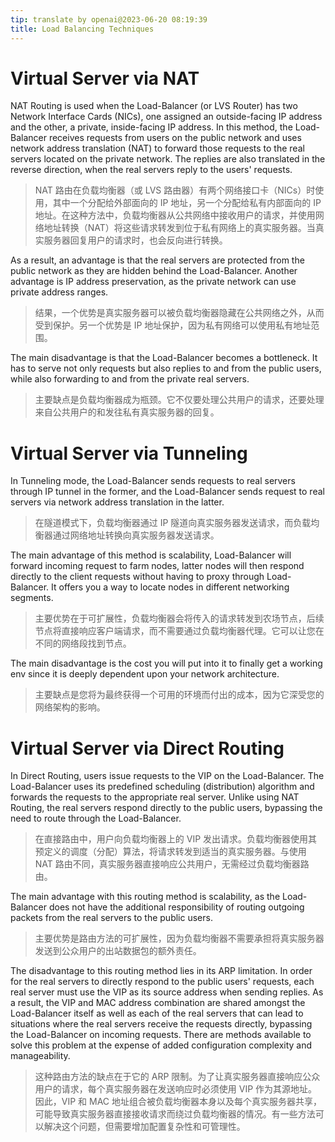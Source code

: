 ```yaml
---
tip: translate by openai@2023-06-20 08:19:39
title: Load Balancing Techniques
---
```


# Virtual Server via NAT

NAT Routing is used when the Load-Balancer (or LVS Router) has two Network Interface Cards (NICs), one assigned an outside-facing IP address and the other, a private, inside-facing IP address. In this method, the Load-Balancer receives requests from users on the public network and uses network address translation (NAT) to forward those requests to the real servers located on the private network. The replies are also translated in the reverse direction, when the real servers reply to the users' requests.

> NAT 路由在负载均衡器（或 LVS 路由器）有两个网络接口卡（NICs）时使用，其中一个分配给外部面向的 IP 地址，另一个分配给私有内部面向的 IP 地址。在这种方法中，负载均衡器从公共网络中接收用户的请求，并使用网络地址转换（NAT）将这些请求转发到位于私有网络上的真实服务器。当真实服务器回复用户的请求时，也会反向进行转换。

As a result, an advantage is that the real servers are protected from the public network as they are hidden behind the Load-Balancer. Another advantage is IP address preservation, as the private network can use private address ranges.

> 结果，一个优势是真实服务器可以被负载均衡器隐藏在公共网络之外，从而受到保护。另一个优势是 IP 地址保护，因为私有网络可以使用私有地址范围。

The main disadvantage is that the Load-Balancer becomes a bottleneck. It has to serve not only requests but also replies to and from the public users, while also forwarding to and from the private real servers.

> 主要缺点是负载均衡器成为瓶颈。它不仅要处理公共用户的请求，还要处理来自公共用户的和发往私有真实服务器的回复。

# Virtual Server via Tunneling

In Tunneling mode, the Load-Balancer sends requests to real servers through IP tunnel in the former, and the Load-Balancer sends request to real servers via network address translation in the latter.

> 在隧道模式下，负载均衡器通过 IP 隧道向真实服务器发送请求，而负载均衡器通过网络地址转换向真实服务器发送请求。

The main advantage of this method is scalability, Load-Balancer will forward incoming request to farm nodes, latter nodes will then respond directly to the client requests without having to proxy through Load-Balancer. It offers you a way to locate nodes in different networking segments.

> 主要优势在于可扩展性，负载均衡器会将传入的请求转发到农场节点，后续节点将直接响应客户端请求，而不需要通过负载均衡器代理。它可以让您在不同的网络段找到节点。

The main disadvantage is the cost you will put into it to finally get a working env since it is deeply dependent upon your network architecture.

> 主要缺点是您将为最终获得一个可用的环境而付出的成本，因为它深受您的网络架构的影响。

# Virtual Server via Direct Routing

In Direct Routing, users issue requests to the VIP on the Load-Balancer. The Load-Balancer uses its predefined scheduling (distribution) algorithm and forwards the requests to the appropriate real server. Unlike using NAT Routing, the real servers respond directly to the public users, bypassing the need to route through the Load-Balancer.

> 在直接路由中，用户向负载均衡器上的 VIP 发出请求。负载均衡器使用其预定义的调度（分配）算法，将请求转发到适当的真实服务器。与使用 NAT 路由不同，真实服务器直接响应公共用户，无需经过负载均衡器路由。

The main advantage with this routing method is scalability, as the Load-Balancer does not have the additional responsibility of routing outgoing packets from the real servers to the public users.

> 主要优势是路由方法的可扩展性，因为负载均衡器不需要承担将真实服务器发送到公众用户的出站数据包的额外责任。

The disadvantage to this routing method lies in its ARP limitation. In order for the real servers to directly respond to the public users' requests, each real server must use the VIP as its source address when sending replies. As a result, the VIP and MAC address combination are shared amongst the Load-Balancer itself as well as each of the real servers that can lead to situations where the real servers receive the requests directly, bypassing the Load-Balancer on incoming requests. There are methods available to solve this problem at the expense of added configuration complexity and manageability.

> 这种路由方法的缺点在于它的 ARP 限制。为了让真实服务器直接响应公众用户的请求，每个真实服务器在发送响应时必须使用 VIP 作为其源地址。因此，VIP 和 MAC 地址组合被负载均衡器本身以及每个真实服务器共享，可能导致真实服务器直接接收请求而绕过负载均衡器的情况。有一些方法可以解决这个问题，但需要增加配置复杂性和可管理性。
